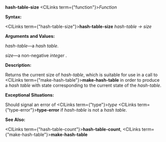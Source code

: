 **hash-table-size** <ClLinks  term={"function"}><i>Function</i></ClLinks> 



**Syntax:** 



<ClLinks  term={"hash-table-size"}><b>hash-table-size</b></ClLinks> *hash-table → size* 



**Arguments and Values:** 



*hash-table*—a *hash table*. 



*size*—a non-negative *integer* . 



**Description:** 



Returns the current size of *hash-table*, which is suitable for use in a call to <ClLinks  term={"make-hash-table"}><b>make-hash-table</b></ClLinks> in order to produce a *hash table* with state corresponding to the current state of the *hash-table*. 



**Exceptional Situations:** 



Should signal an error of <ClLinks  term={"type"}><i>type</i></ClLinks> <ClLinks  term={"type-error"}><b>type-error</b></ClLinks> if *hash-table* is not a *hash table*. 



**See Also:** 



<ClLinks  term={"hash-table-count"}><b>hash-table-count</b></ClLinks>, <ClLinks  term={"make-hash-table"}><b>make-hash-table</b></ClLinks> 



